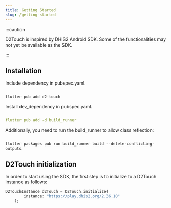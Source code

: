 ```yaml
---
title: Getting Started
slug: /getting-started
---
```


:::caution

D2Touch is inspired by DHIS2 Android SDK. Some of the functionalities may not yet be available as the SDK.

:::
## Installation

<!--DHIS2-SECTION-ID:installation-->

Include dependency in pubspec.yaml.

```shell

flutter pub add d2-touch

```

Install dev_dependency in pubspec.yaml.

```yml

flutter pub add -d build_runner

```

Additionally, you need to run the build_runner to allow class reflection:

```shell

flutter packages pub run build_runner build --delete-conflicting-outputs

```

## D2Touch initialization

<!--TODO-->

<!--DHIS2-SECTION-ID:initialization-->

In order to start using the SDK, the first step is to initialize to a D2Touch instance as follows:

```dart
D2TouchInstance d2Touch = D2Touch.initialize(
        instance: "https://play.dhis2.org/2.36.10"
    );
```